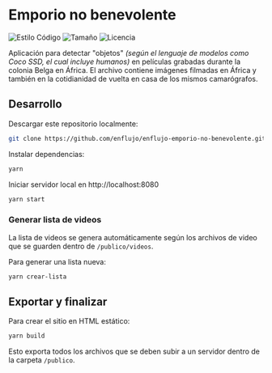# Emporio no benevolente

![Estilo Código](https://github.com/enflujo/enflujo-emporio-no-benevolente/actions/workflows/estilo-codigo.yml/badge.svg)
![Tamaño](https://img.shields.io/github/repo-size/enflujo/enflujo-emporio-no-benevolente?color=%235757f7&label=Tama%C3%B1o%20repo&logo=open-access&logoColor=white)
![Licencia](https://img.shields.io/github/license/enflujo/enflujo-emporio-no-benevolente?label=Licencia&logo=open-source-initiative&logoColor=white)

Aplicación para detectar "objetos" _(según el lenguaje de modelos como Coco SSD, el cual incluye humanos)_ en películas grabadas durante la colonia Belga en África. El archivo contiene imágenes filmadas en África y también en la cotidianidad de vuelta en casa de los mismos camarógrafos.

## Desarrollo

Descargar este repositorio localmente:

```bash
git clone https://github.com/enflujo/enflujo-emporio-no-benevolente.git
```

Instalar dependencias:

```bash
yarn
```

Iniciar servidor local en http://localhost:8080

```bash
yarn start
```

### Generar lista de videos

La lista de videos se genera automáticamente según los archivos de video que se guarden dentro de `/publico/videos`.

Para generar una lista nueva:

```bash
yarn crear-lista
```

## Exportar y finalizar

Para crear el sitio en HTML estático:

```bash
yarn build
```

Esto exporta todos los archivos que se deben subir a un servidor dentro de la carpeta `/publico`.
